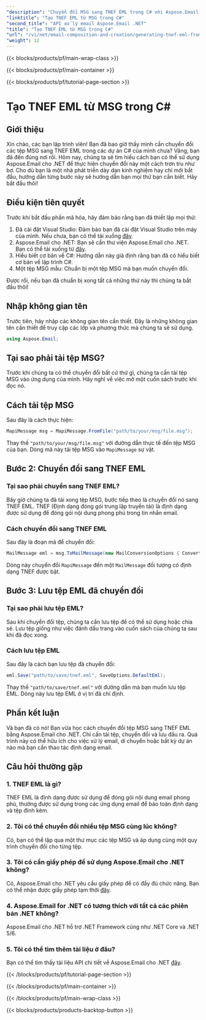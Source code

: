 ```yaml
---
"description": "Chuyển đổi MSG sang TNEF EML trong C# với Aspose.Email. Hướng dẫn từng bước dễ dàng. Tăng cường các dự án xử lý email của bạn."
"linktitle": "Tạo TNEF EML từ MSG trong C#"
"second_title": "API xử lý email Aspose.Email .NET"
"title": "Tạo TNEF EML từ MSG trong C#"
"url": "/vi/net/email-composition-and-creation/generating-tnef-eml-from-msg-in-csharp/"
"weight": 12
---
```


{{< blocks/products/pf/main-wrap-class >}}

{{< blocks/products/pf/main-container >}}

{{< blocks/products/pf/tutorial-page-section >}}

# Tạo TNEF EML từ MSG trong C#


## Giới thiệu

Xin chào, các bạn lập trình viên! Bạn đã bao giờ thấy mình cần chuyển đổi các tệp MSG sang TNEF EML trong các dự án C# của mình chưa? Vâng, bạn đã đến đúng nơi rồi. Hôm nay, chúng ta sẽ tìm hiểu cách bạn có thể sử dụng Aspose.Email cho .NET để thực hiện chuyển đổi này một cách trơn tru như bơ. Cho dù bạn là một nhà phát triển dày dạn kinh nghiệm hay chỉ mới bắt đầu, hướng dẫn từng bước này sẽ hướng dẫn bạn mọi thứ bạn cần biết. Hãy bắt đầu thôi!

## Điều kiện tiên quyết

Trước khi bắt đầu phần mã hóa, hãy đảm bảo rằng bạn đã thiết lập mọi thứ:

1. Đã cài đặt Visual Studio: Đảm bảo bạn đã cài đặt Visual Studio trên máy của mình. Nếu chưa, bạn có thể tải xuống [đây](https://visualstudio.microsoft.com/downloads/).
2. Aspose.Email cho .NET: Bạn sẽ cần thư viện Aspose.Email cho .NET. Bạn có thể tải xuống từ [đây](https://releases.aspose.com/email/net/).
3. Hiểu biết cơ bản về C#: Hướng dẫn này giả định rằng bạn đã có hiểu biết cơ bản về lập trình C#.
4. Một tệp MSG mẫu: Chuẩn bị một tệp MSG mà bạn muốn chuyển đổi.

Được rồi, nếu bạn đã chuẩn bị xong tất cả những thứ này thì chúng ta bắt đầu thôi!

## Nhập không gian tên

Trước tiên, hãy nhập các không gian tên cần thiết. Đây là những không gian tên cần thiết để truy cập các lớp và phương thức mà chúng ta sẽ sử dụng.

```csharp
using Aspose.Email;
```

## Tại sao phải tải tệp MSG?

Trước khi chúng ta có thể chuyển đổi bất cứ thứ gì, chúng ta cần tải tệp MSG vào ứng dụng của mình. Hãy nghĩ về việc mở một cuốn sách trước khi đọc nó.

## Cách tải tệp MSG

Sau đây là cách thực hiện:

```csharp
MapiMessage msg = MapiMessage.FromFile("path/to/your/msg/file.msg");
```

Thay thế `"path/to/your/msg/file.msg"` với đường dẫn thực tế đến tệp MSG của bạn. Dòng mã này tải tệp MSG vào `MapiMessage` sự vật.

## Bước 2: Chuyển đổi sang TNEF EML

### Tại sao phải chuyển sang TNEF EML?

Bây giờ chúng ta đã tải xong tệp MSG, bước tiếp theo là chuyển đổi nó sang TNEF EML. TNEF (Định dạng đóng gói trung lập truyền tải) là định dạng được sử dụng để đóng gói nội dung phong phú trong tin nhắn email.

### Cách chuyển đổi sang TNEF EML

Sau đây là đoạn mã để chuyển đổi:

```csharp
MailMessage eml = msg.ToMailMessage(new MailConversionOptions { ConvertAsTnef = true });
```

Dòng này chuyển đổi `MapiMessage` đến một `MailMessage` đối tượng có định dạng TNEF được bật.

## Bước 3: Lưu tệp EML đã chuyển đổi

### Tại sao phải lưu tệp EML?

Sau khi chuyển đổi tệp, chúng ta cần lưu tệp để có thể sử dụng hoặc chia sẻ. Lưu tệp giống như việc đánh dấu trang vào cuốn sách của chúng ta sau khi đã đọc xong.

### Cách lưu tệp EML

Sau đây là cách bạn lưu tệp đã chuyển đổi:

```csharp
eml.Save("path/to/save/tnef.eml", SaveOptions.DefaultEml);
```

Thay thế `"path/to/save/tnef.eml"` với đường dẫn mà bạn muốn lưu tệp EML. Dòng này lưu tệp EML ở vị trí đã chỉ định.

## Phần kết luận

Và bạn đã có nó! Bạn vừa học cách chuyển đổi tệp MSG sang TNEF EML bằng Aspose.Email cho .NET. Chỉ cần tải tệp, chuyển đổi và lưu đầu ra. Quá trình này có thể hữu ích cho việc xử lý email, di chuyển hoặc bất kỳ dự án nào mà bạn cần thao tác định dạng email.

## Câu hỏi thường gặp

### 1. TNEF EML là gì?
TNEF EML là định dạng được sử dụng để đóng gói nội dung email phong phú, thường được sử dụng trong các ứng dụng email để bảo toàn định dạng và tệp đính kèm.

### 2. Tôi có thể chuyển đổi nhiều tệp MSG cùng lúc không?
Có, bạn có thể lặp qua một thư mục các tệp MSG và áp dụng cùng một quy trình chuyển đổi cho từng tệp.

### 3. Tôi có cần giấy phép để sử dụng Aspose.Email cho .NET không?
Có, Aspose.Email cho .NET yêu cầu giấy phép để có đầy đủ chức năng. Bạn có thể nhận được giấy phép tạm thời [đây](https://purchase.aspose.com/temporary-license/).

### 4. Aspose.Email for .NET có tương thích với tất cả các phiên bản .NET không?
Aspose.Email cho .NET hỗ trợ .NET Framework cũng như .NET Core và .NET 5/6.

### 5. Tôi có thể tìm thêm tài liệu ở đâu?
Bạn có thể tìm thấy tài liệu API chi tiết về Aspose.Email cho .NET [đây](https://reference.aspose.com/email/net/).

{{< /blocks/products/pf/tutorial-page-section >}}

{{< /blocks/products/pf/main-container >}}

{{< /blocks/products/pf/main-wrap-class >}}

{{< blocks/products/products-backtop-button >}}